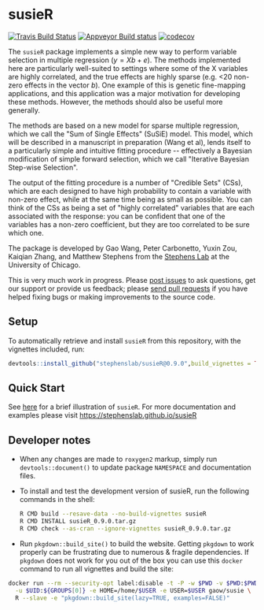 # susieR

[![Travis Build Status](https://travis-ci.org/stephenslab/susieR.svg?branch=master)](https://travis-ci.org/stephenslab/susieR)
[![Appveyor Build status](https://ci.appveyor.com/api/projects/status/tcgeqxd8q8krija6?svg=true)](https://ci.appveyor.com/project/pcarbo/susier)
[![codecov](https://codecov.io/gh/stephenslab/susieR/branch/master/graph/badge.svg)](https://codecov.io/gh/stephenslab/susieR)

The `susieR` package implements a simple new way to perform variable
selection in multiple regression ($y=Xb+e$). The methods implemented
here are particularly well-suited to settings where some of the X
variables are highly correlated, and the true effects are highly
sparse (e.g. <20 non-zero effects in the vector $b$).  One example of
this is genetic fine-mapping applications, and this application was a
major motivation for developing these methods. However, the methods
should also be useful more generally.

The methods are based on a new model for sparse multiple regression,
which we call the "Sum of Single Effects" (SuSiE) model.  This model,
which will be described in a manuscript in preparation (Wang et al),
lends itself to a particularly simple and intuitive fitting procedure
-- effectively a Bayesian modification of simple forward selection,
which we call "Iterative Bayesian Step-wise Selection".

The output of the fitting procedure is a number of "Credible Sets"
(CSs), which are each designed to have high probability to contain a
variable with non-zero effect, while at the same time being as small
as possible. You can think of the CSs as being a set of "highly
correlated" variables that are each associated with the response: you
can be confident that one of the variables has a non-zero coefficient,
but they are too correlated to be sure which one.

The package is developed by Gao Wang, Peter Carbonetto, Yuxin Zou,
Kaiqian Zhang, and Matthew Stephens from the
[Stephens Lab](http://stephenslab.uchicago.edu/) at the University of
Chicago.

This is very much work in progress. Please
[post issues](https://github.com/stephenslab/susieR/issues) to ask
questions, get our support or provide us feedback; please
[send pull requests](https://github.com/stephenslab/susieR/pulls) if
you have helped fixing bugs or making improvements to the source code.

## Setup

To automatically retrieve and install `susieR` from this repository,
with the vignettes included, run:

```R
devtools::install_github("stephenslab/susieR@0.9.0",build_vignettes = TRUE)
```

## Quick Start

See [here](https://stephenslab.github.io/susieR/articles/mwe.html) for
a brief illustration of `susieR`.  For more documentation and examples
please visit https://stephenslab.github.io/susieR

## Developer notes

+ When any changes are made to `roxygen2` markup, simply run
`devtools::document()` to update package `NAMESPACE`
and documentation files.

+ To install and test the development version of susieR, run the
following commands in the shell:

    ```bash
    R CMD build --resave-data --no-build-vignettes susieR
    R CMD INSTALL susieR_0.9.0.tar.gz
    R CMD check --as-cran --ignore-vignettes susieR_0.9.0.tar.gz
    ```

+ Run `pkgdown::build_site()` to build the website. Getting `pkgdown`
to work properly can be frustrating due to numerous & fragile dependencies.
If `pkgdown` does not work for you out of the box you can use this `docker`
command to run all vignettes and build the site:

```bash
docker run --rm --security-opt label:disable -t -P -w $PWD -v $PWD:$PWD \
  -u $UID:${GROUPS[0]} -e HOME=/home/$USER -e USER=$USER gaow/susie \
  R --slave -e "pkgdown::build_site(lazy=TRUE, examples=FALSE)"
```